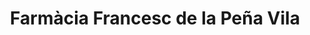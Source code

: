 ---
title: "Farmàcia Francesc de la Peña Vila"
url: /sant-feliu-de-guixols/farmacia-francesc-de-la-pena-vila/
shop: farmacia
---